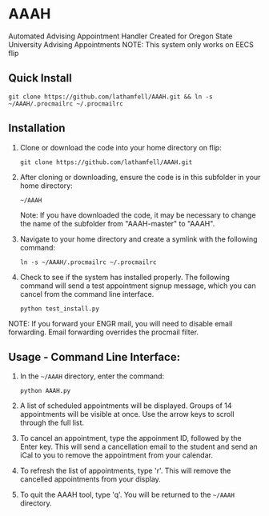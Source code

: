 # AAAH
Automated Advising Appointment Handler
Created for Oregon State University Advising Appointments
NOTE: This system only works on EECS flip

## Quick Install

    git clone https://github.com/lathamfell/AAAH.git && ln -s ~/AAAH/.procmailrc ~/.procmailrc

## Installation

1. Clone or download the code into your home directory on flip:

    `git clone https://github.com/lathamfell/AAAH.git`

2. After cloning or downloading, ensure the code is in this subfolder in your home directory:

    `~/AAAH`

    Note: If you have downloaded the code, it may be necessary to change the name of the subfolder from "AAAH-master" to "AAAH".

3. Navigate to your home directory and create a symlink with the following command:

    `ln -s ~/AAAH/.procmailrc ~/.procmailrc`
    
4. Check to see if the system has installed properly. The following command will send a test appointment signup message, which you can cancel from the command line interface.

    `python test_install.py`
    
NOTE: If you forward your ENGR mail, you will need to disable email forwarding. Email forwarding overrides the procmail filter.

## Usage - Command Line Interface:

1. In the `~/AAAH` directory, enter the command:

    `python AAAH.py`

2. A list of scheduled appointments will be displayed. Groups of 14 appointments will be visible at once. Use the arrow keys to scroll through the full list.

3. To cancel an appointment, type the appoinment ID, followed by the Enter key. This will send a cancellation email to the student and send an iCal to you to remove the appointment from your calendar.

4. To refresh the list of appointments, type 'r'. This will remove the cancelled appointments from your display.

5. To quit the AAAH tool, type 'q'. You will be returned to the `~/AAAH` directory.
